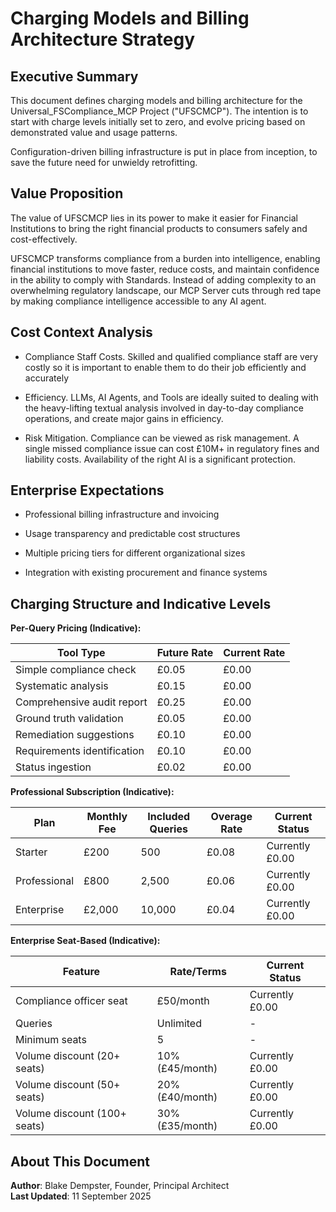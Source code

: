 # Charging Models and Billing Architecture Strategy

## Executive Summary

This document defines charging models and billing architecture for the Universal_FSCompliance_MCP Project ("UFSCMCP"). The intention is to start with charge levels initially set to zero, and evolve pricing based on demonstrated value and usage patterns.

Configuration-driven billing infrastructure is put in place from inception, to save the future need for unwieldy retrofitting.

## Value Proposition

The value of UFSCMCP lies in its power to make it easier for Financial Institutions to bring the right financial products to consumers safely and cost-effectively.

UFSCMCP transforms compliance from a burden into intelligence, enabling financial institutions to move faster, reduce costs, and maintain confidence in the ability to comply with Standards. Instead of adding complexity to an overwhelming regulatory landscape, our MCP Server cuts through red tape by making compliance intelligence accessible to any AI agent.

## Cost Context Analysis

- Compliance Staff Costs. Skilled and qualified compliance staff are very costly so it is important to enable them to do their job efficiently and accurately
  
- Efficiency. LLMs, AI Agents, and Tools are ideally suited to dealing with the heavy-lifting textual analysis involved in day-to-day compliance operations, and create major gains in efficiency.
  
- Risk Mitigation. Compliance can be viewed as risk management. A single missed compliance issue can cost £10M+ in regulatory fines and liability costs. Availability of the right AI is a significant protection. 

## Enterprise Expectations

- Professional billing infrastructure and invoicing

- Usage transparency and predictable cost structures

- Multiple pricing tiers for different organizational sizes

- Integration with existing procurement and finance systems

## Charging Structure and Indicative Levels


**Per-Query Pricing (Indicative):**

| Tool Type | Future Rate | Current Rate |
|-----------|-------------|--------------|
| Simple compliance check | £0.05 | £0.00 |
| Systematic analysis | £0.15 | £0.00 |
| Comprehensive audit report | £0.25 | £0.00 |
| Ground truth validation | £0.05 | £0.00 |
| Remediation suggestions | £0.10 | £0.00 |
| Requirements identification | £0.10 | £0.00 |
| Status ingestion | £0.02 | £0.00 |

**Professional Subscription (Indicative):**

| Plan | Monthly Fee | Included Queries | Overage Rate | Current Status |
|------|-------------|------------------|--------------|----------------|
| Starter | £200 | 500 | £0.08 | Currently £0.00 |
| Professional | £800 | 2,500 | £0.06 | Currently £0.00 |
| Enterprise | £2,000 | 10,000 | £0.04 | Currently £0.00 |

**Enterprise Seat-Based (Indicative):**

| Feature | Rate/Terms | Current Status |
|---------|------------|----------------|
| Compliance officer seat | £50/month | Currently £0.00 |
| Queries | Unlimited | - |
| Minimum seats | 5 | - |
| Volume discount (20+ seats) | 10% (£45/month) | Currently £0.00 |
| Volume discount (50+ seats) | 20% (£40/month) | Currently £0.00 |
| Volume discount (100+ seats) | 30% (£35/month) | Currently £0.00 |

## About This Document

**Author**: Blake Dempster, Founder, Principal Architect  
**Last Updated**: 11 September 2025 